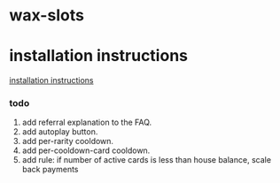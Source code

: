 # wax-slots

# installation instructions

  [installation instructions](docs/installation.md)

### todo

1. add referral explanation to the FAQ.
2. add autoplay button.
3. add per-rarity cooldown.
4. add per-cooldown-card cooldown.
5. add rule: if number of active cards is less than house balance, scale back payments
